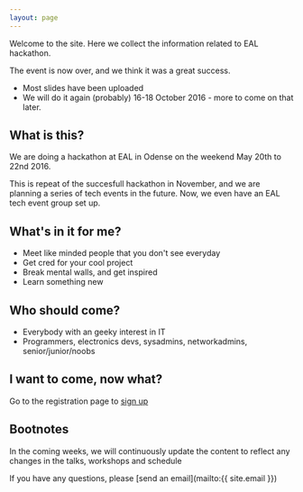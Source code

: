 ```yaml
---
layout: page
---
```



Welcome to the site. Here we collect the information related to EAL hackathon.

The event is now over, and we think it was a great success.

* Most slides have been uploaded
* We will do it again (probably) 16-18 October 2016 - more to come on that later.


What is this?
---------------

We are doing a hackathon at EAL in Odense on the weekend May 20th to 22nd 2016.

This is repeat of the succesfull hackathon in November, and we are planning a series of tech events in the future. Now, we even have an EAL tech event group set up.

What's in it for me?
-----------------------

* Meet like minded people that you don't see everyday
* Get cred for your cool project
* Break mental walls, and get inspired
* Learn something new

Who should come?
--------------------

* Everybody with an geeky interest in IT
* Programmers, electronics devs, sys­admins, networkadmins, senior/junior/noobs


I want to come, now what?
-----------------------------

Go to the registration page to [sign up](about/)

Bootnotes
--------------

In the coming weeks, we will continuously update the content to reflect any changes in the talks, workshops and schedule

If you have any questions, please [send an email](mailto:{{ site.email }})

